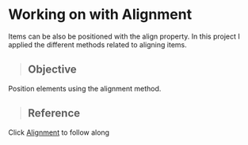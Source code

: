 # Working on with Alignment

Items can be also be positioned with the align property. In this project I applied the different methods related to aligning items.

> ## Objective
Position elements using the alignment method.


> ## Reference
Click [Alignment](https://www.theodinproject.com/lessons/foundations-alignment) to follow along